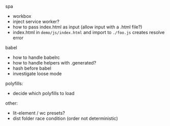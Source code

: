 spa

- workbox
- inject service worker?
- how to pass index.html as input (allow input with a .html file?)
- index.html in `demo/js/index.html` and import to `./foo.js` creates resolve error

babel

- how to handle babelrc
- how to handle helpers with .generated?
- hash before babel
- investigate loose mode

polyfills:

- decide which polyfills to load

other:

- lit-element / wc presets?
- dist folder race condition (order not deterministic)
